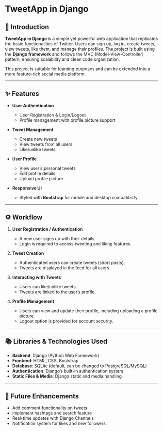 # TweetApp in Django

## 📌 Introduction

**TweetApp in Django** is a simple yet powerful web application that replicates the basic functionalities of Twitter. Users can sign up, log in, create tweets, view tweets, like them, and manage their profiles. The project is built using the **Django framework** and follows the MVC (Model-View-Controller) pattern, ensuring scalability and clean code organization.

This project is suitable for learning purposes and can be extended into a more feature-rich social media platform.

---

## ✨ Features

* **User Authentication**

  * User Registration & Login/Logout
  * Profile management with profile picture support

* **Tweet Management**

  * Create new tweets
  * View tweets from all users
  * Like/unlike tweets

* **User Profile**

  * View user’s personal tweets
  * Edit profile details
  * Upload profile picture

* **Responsive UI**

  * Styled with **Bootstrap** for mobile and desktop compatibility

---

## ⚙️ Workflow

1. **User Registration / Authentication**

   * A new user signs up with their details.
   * Login is required to access tweeting and liking features.

2. **Tweet Creation**

   * Authenticated users can create tweets (short posts).
   * Tweets are displayed in the feed for all users.

3. **Interacting with Tweets**

   * Users can like/unlike tweets.
   * Tweets are linked to the user’s profile.

4. **Profile Management**

   * Users can view and update their profile, including uploading a profile picture.
   * Logout option is provided for account security.

---

## 📚 Libraries & Technologies Used

* **Backend**: Django (Python Web Framework)
* **Frontend**: HTML, CSS, Bootstrap
* **Database**: SQLite (default, can be changed to PostgreSQL/MySQL)
* **Authentication**: Django’s built-in authentication system
* **Static Files & Media**: Django static and media handling

---

## 🚀 Future Enhancements

* Add comment functionality on tweets
* Implement hashtags and search feature
* Real-time updates with Django Channels
* Notification system for likes and new followers

